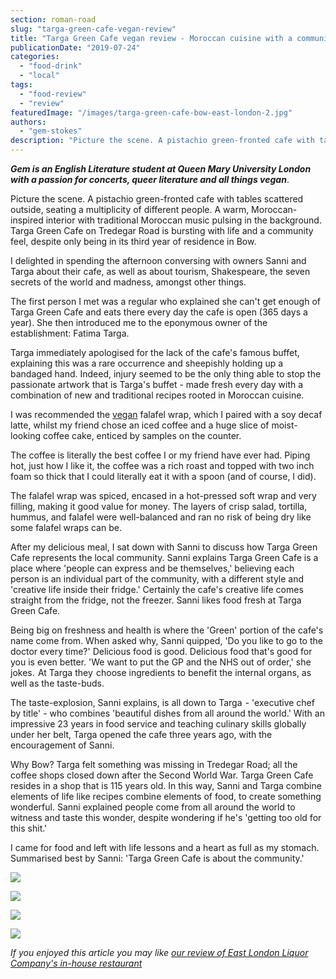 ```yaml
---
section: roman-road
slug: "targa-green-cafe-vegan-review"
title: "Targa Green Cafe vegan review - Moroccan cuisine with a community feel"
publicationDate: "2019-07-24"
categories: 
  - "food-drink"
  - "local"
tags: 
  - "food-review"
  - "review"
featuredImage: "/images/targa-green-cafe-bow-east-london-2.jpg"
authors: 
  - "gem-stokes"
description: "Picture the scene. A pistachio green-fronted cafe with tables scattered outside, seating a multiplicity of different people. A warm, Moroccan-inspired interior with traditional Moroccan music pulsing in the background. Targa Green Cafe on Tredegar Road is bursting with life and a community feel."
---
```


**_Gem is an English Literature student at Queen Mary University London with a passion for concerts, queer literature and all things vegan_**.

Picture the scene. A pistachio green-fronted cafe with tables scattered outside, seating a multiplicity of different people. A warm, Moroccan-inspired interior with traditional Moroccan music pulsing in the background. Targa Green Cafe on Tredegar Road is bursting with life and a community feel, despite only being in its third year of residence in Bow. 

I delighted in spending the afternoon conversing with owners Sanni and Targa about their cafe, as well as about tourism, Shakespeare, the seven secrets of the world and madness, amongst other things. 

The first person I met was a regular who explained she can't get enough of Targa Green Cafe and eats there every day the cafe is open (365 days a year). She then introduced me to the eponymous owner of the establishment: Fatima Targa.

Targa immediately apologised for the lack of the cafe's famous buffet, explaining this was a rare occurrence and sheepishly holding up a bandaged hand. Indeed, injury seemed to be the only thing able to stop the passionate artwork that is Targa's buffet - made fresh every day with a combination of new and traditional recipes rooted in Moroccan cuisine. 

I was recommended the [vegan](https://romanroadlondon.com/best-local-vegan-vegetarian-cafes-shops/) falafel wrap, which I paired with a soy decaf latte, whilst my friend chose an iced coffee and a huge slice of moist-looking coffee cake, enticed by samples on the counter.

The coffee is literally the best coffee I or my friend have ever had. Piping hot, just how I like it, the coffee was a rich roast and topped with two inch foam so thick that I could literally eat it with a spoon (and of course, I did).

The falafel wrap was spiced, encased in a hot-pressed soft wrap and very filling, making it good value for money. The layers of crisp salad, tortilla, hummus, and falafel were well-balanced and ran no risk of being dry like some falafel wraps can be. 

After my delicious meal, I sat down with Sanni to discuss how Targa Green Cafe represents the local community. Sanni explains Targa Green Cafe is a place where 'people can express and be themselves,' believing each person is an individual part of the community, with a different style and 'creative life inside their fridge.' Certainly the cafe's creative life comes straight from the fridge, not the freezer. Sanni likes food fresh at Targa Green Cafe.

Being big on freshness and health is where the 'Green' portion of the cafe's name come from. When asked why, Sanni quipped, 'Do you like to go to the doctor every time?' Delicious food is good. Delicious food that's good for you is even better. 'We want to put the GP and the NHS out of order,' she jokes.  At Targa they  choose ingredients to benefit the internal organs, as well as the taste-buds.

The taste-explosion, Sanni explains, is all down to Targa  - 'executive chef by title' - who combines 'beautiful dishes from all around the world.' With an impressive 23 years in food service and teaching culinary skills globally under her belt, Targa opened the cafe three years ago, with the encouragement of Sanni. 

Why Bow? Targa felt something was missing in Tredegar Road; all the coffee shops closed down after the Second World War. Targa Green Cafe resides in a shop that is 115 years old. In this way, Sanni and Targa combine elements of life like recipes combine elements of food, to create something wonderful. Sanni explained people come from all around the world to witness and taste this wonder, despite wondering if he's 'getting too old for this shit.' 

I came for food and left with life lessons and a heart as full as my stomach. Summarised best by Sanni: 'Targa Green Cafe is about the community.'

![](/images/targa-green-cafe-bow-east-london-1-1024x683.jpg)

![](/images/targa-green-cafe-bow-east-london-4.jpg)

![](/images/targa-green-cafe-bow-east-london-5-1024x683.jpg)

![](/images/targa-green-cafe-bow-east-london-3-1024x683.jpg)

_If you enjoyed this article you may like [our review of East London Liquor Company's in-house restaurant](https://romanroadlondon.com/east-london-liquor-company-restaurant-review/)_
